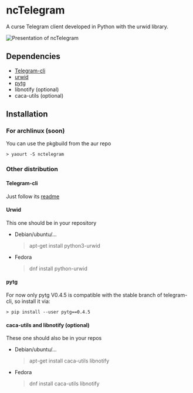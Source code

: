 # ncTelegram
A curse Telegram client developed in Python with the urwid library.

![Presentation of ncTelegram](http://pix.toile-libre.org/upload/original/1457204711.png)

## Dependencies

* [Telegram-cli](https://github.com/vysheng/tg)
* [urwid](http://urwid.org)
* [pytg](https://github.com/luckydonald/pytg)
* libnotify (optional)
* caca-utils (optional)

## Installation

### For archlinux (soon)
You can use the pkgbuild from the aur repo

    > yaourt -S nctelegram

### Other distribution

#### Telegram-cli
Just follow its [readme](https://github.com/vysheng/tg)

#### Urwid
This one should be in your repository

- Debian/ubuntu/...

    > apt-get install python3-urwid 

- Fedora

    > dnf install python-urwid

#### pytg

For now only pytg V0.4.5 is compatible with the stable branch of telegram-cli, so install it via: 

    > pip install --user pytg==0.4.5

#### caca-utils and libnotify (optional)
These one should also be in your repos

- Debian/ubuntu/...
    > apt-get install caca-utils libnotify

- Fedora
    > dnf install caca-utils libnotify

